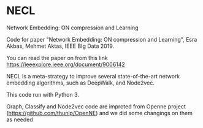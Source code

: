 # NECL
Network Embedding: ON compression and Learning

Code for  paper "Network Embedding: ON compression and Learning", Esra Akbas, Mehmet Aktas, IEEE BIg Data 2019.

You can read the paper on from this link  https://ieeexplore.ieee.org/document/9006142

NECL is a meta-strategy to improve several state-of-the-art network embedding algorithms, such as DeepWalk, and Node2vec.


This code run with Python 3.

Graph, Classify and Node2vec code are improted from Openne project (https://github.com/thunlp/OpenNE) and we did some changings on them as needed
